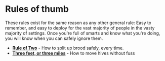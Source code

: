 # Rules of thumb

These rules exist for the same reason as any other general rule: Easy to remember, and easy to deploy for the vast majority of people in the vasty majority of settings. Once you're full of smarts and know what you're doing, you will know when you can safely ignore them.

* [**Rule of Two**](/rules_of_thumb/rule_of_two) - How to split up brood safely, every time. 
* [**Three feet, or three miles**](/rules_of_thumb/three_feet_three_miles) - How to move hives without fuss